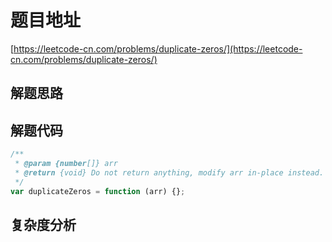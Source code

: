 # 题目地址

[https://leetcode-cn.com/problems/duplicate-zeros/](https://leetcode-cn.com/problems/duplicate-zeros/)

## 解题思路

## 解题代码

```js
/**
 * @param {number[]} arr
 * @return {void} Do not return anything, modify arr in-place instead.
 */
var duplicateZeros = function (arr) {};
```

## 复杂度分析
